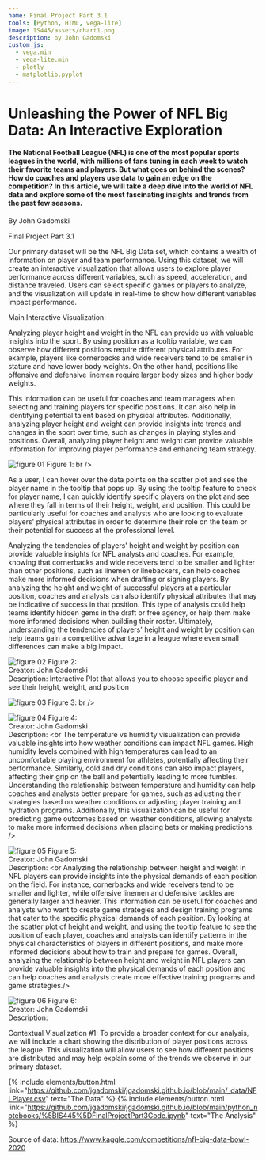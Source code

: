 ```yaml
---
name: Final Project Part 3.1
tools: [Python, HTML, vega-lite]
image: IS445/assets/chart1.png
description: by John Gadomski
custom_js:
  - vega.min
  - vega-lite.min
  - plotly
  - matplotlib.pyplot
---
```


# Unleashing the Power of NFL Big Data: An Interactive Exploration
#### The National Football League (NFL) is one of the most popular sports leagues in the world, with millions of fans tuning in each week to watch their favorite teams and players. But what goes on behind the scenes? How do coaches and players use data to gain an edge on the competition? In this article, we will take a deep dive into the world of NFL data and explore some of the most fascinating insights and trends from the past few seasons.
By John Gadomski 

Final Project Part 3.1

Our primary dataset will be the NFL Big Data set, which contains a wealth of information on player and team performance. Using this dataset, we will create an interactive visualization that allows users to explore player performance across different variables, such as speed, acceleration, and distance traveled. Users can select specific games or players to analyze, and the visualization will update in real-time to show how different variables impact performance.

Main Interactive Visualization: 

Analyzing player height and weight in the NFL can provide us with valuable insights into the sport. By using position as a tooltip variable, we can observe how different positions require different physical attributes. For example, players like cornerbacks and wide receivers tend to be smaller in stature and have lower body weights. On the other hand, positions like offensive and defensive linemen require larger body sizes and higher body weights.

This information can be useful for coaches and team managers when selecting and training players for specific positions. It can also help in identifying potential talent based on physical attributes. Additionally, analyzing player height and weight can provide insights into trends and changes in the sport over time, such as changes in playing styles and positions. Overall, analyzing player height and weight can provide valuable information for improving player performance and enhancing team strategy.


![figure 01](/assets/assets/newplot.png)
Figure 1: br />

As a user, I can hover over the data points on the scatter plot and see the player name in the tooltip that pops up. By using the tooltip feature to check for player name, I can quickly identify specific players on the plot and see where they fall in terms of their height, weight, and position. This could be particularly useful for coaches and analysts who are looking to evaluate players' physical attributes in order to determine their role on the team or their potential for success at the professional level.

Analyzing the tendencies of players' height and weight by position can provide valuable insights for NFL analysts and coaches. For example, knowing that cornerbacks and wide receivers tend to be smaller and lighter than other positions, such as linemen or linebackers, can help coaches make more informed decisions when drafting or signing players. By analyzing the height and weight of successful players at a particular position, coaches and analysts can also identify physical attributes that may be indicative of success in that position. This type of analysis could help teams identify hidden gems in the draft or free agency, or help them make more informed decisions when building their roster. Ultimately, understanding the tendencies of players' height and weight by position can help teams gain a competitive advantage in a league where even small differences can make a big impact.

![figure 02](/assets/assets/chooseplayer.png)
Figure 2: <br />
Creator: John Gadomski  <br />
Description: Interactive Plot that allows you to choose specific player and see their height, weight, and position


![figure 03](/IS445/assets/chart1.png)
Figure 3: br />

![figure 04](/IS445/assets/chart2.png)
Figure 4: <br />
Creator: John Gadomski  <br />
Description: <br The temperature vs humidity visualization can provide valuable insights into how weather conditions can impact NFL games. High humidity levels combined with high temperatures can lead to an uncomfortable playing environment for athletes, potentially affecting their performance. Similarly, cold and dry conditions can also impact players, affecting their grip on the ball and potentially leading to more fumbles. Understanding the relationship between temperature and humidity can help coaches and analysts better prepare for games, such as adjusting their strategies based on weather conditions or adjusting player training and hydration programs. Additionally, this visualization can be useful for predicting game outcomes based on weather conditions, allowing analysts to make more informed decisions when placing bets or making predictions.
 />

![figure 05](/IS445/assets/chart3.png)
Figure 5: <br />
Creator: John Gadomski  <br />
Description: <br Analyzing the relationship between height and weight in NFL players can provide insights into the physical demands of each position on the field. For instance, cornerbacks and wide receivers tend to be smaller and lighter, while offensive linemen and defensive tackles are generally larger and heavier. This information can be useful for coaches and analysts who want to create game strategies and design training programs that cater to the specific physical demands of each position. By looking at the scatter plot of height and weight, and using the tooltip feature to see the position of each player, coaches and analysts can identify patterns in the physical characteristics of players in different positions, and make more informed decisions about how to train and prepare for games. Overall, analyzing the relationship between height and weight in NFL players can provide valuable insights into the physical demands of each position and can help coaches and analysts create more effective training programs and game strategies./>

![figure 06](/IS445/assets/chart4.png)
Figure 6: <br />
Creator: John Gadomski  <br />
Description: <br />


Contextual Visualization #1: 
To provide a broader context for our analysis, we will include a chart showing the distribution of player positions across the league. This visualization will allow users to see how different positions are distributed and may help explain some of the trends we observe in our primary dataset. 


{% include elements/button.html link="https://github.com/jgadomski/jgadomski.github.io/blob/main/_data/NFLPlayer.csv" text="The Data" %}
{% include elements/button.html link="https://github.com/jgadomski/jgadomski.github.io/blob/main/python_notebooks/%5BIS445%5DFinalProjectPart3Code.ipynb" text="The Analysis" %}

Source of data: https://www.kaggle.com/competitions/nfl-big-data-bowl-2020 
